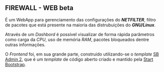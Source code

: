 ## FIREWALL - WEB beta

É um WebApp para gerenciamento das configurações do ***NETFILTER***, filtro de pacotes que está presente na maioria das distrubuições do ***GNU/Linux***.

Através de um *Dashbord* é possível visualizar de forma rápida parâmetros como carga da *CPU*, uso de memória *RAM*, pacotes bloqueados dentre outras informações.

O *Frontend* foi, em sua grande parte, construido utilizando-se o *template* [SB Admin 2](http://startbootstrap.com/template-overviews/sb-admin-2/), que é um *template* de código aberto criado e mantido pela [Start Bootstrap](http://startbootstrap.com/).
